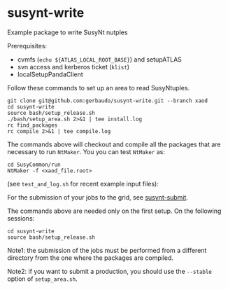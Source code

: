 susynt-write
============

Example package to write SusyNt nutples

Prerequisites:
- cvmfs (`echo ${ATLAS_LOCAL_ROOT_BASE}`) and setupATLAS
- svn access and kerberos ticket (`klist`)
- localSetupPandaClient

Follow these commands to set up an area to read SusyNtuples.

```
git clone git@github.com:gerbaudo/susynt-write.git --branch xaod
cd susynt-write
source bash/setup_release.sh
./bash/setup_area.sh 2>&1 | tee install.log
rc find_packages
rc compile 2>&1 | tee compile.log
```

The commands above will checkout and compile all the packages that are
necessary to run `NtMaker`. You you can test `NtMaker` as:
```
cd SusyCommon/run
NtMaker -f <xaod_file.root>
```
(see `test_and_log.sh` for recent example input files):

For the submission of your jobs to the grid, see
[susynt-submit](https://github.com/gerbaudo/susynt-submit).

The commands above are needed only on the first setup.
On the following sessions:
```
cd susynt-write
source bash/setup_release.sh
```

Note1: the submission of the jobs must be performed from a
different directory from the one where the packages are compiled.

Note2: if you want to submit a production, you should use the
`--stable` option of `setup_area.sh`.